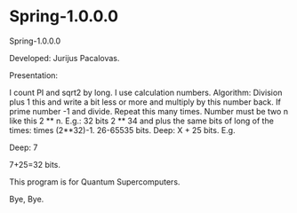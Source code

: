 # Spring-1.0.0.0
Spring-1.0.0.0

Developed: Jurijus Pacalovas.

Presentation:

I count PI and sqrt2 by long. I use calculation numbers.
Algorithm: Division plus 1 this and write a bit less or more and multiply by this number back. If prime number -1 and divide. Repeat this many times. Number must be two n like this 2 ** n. E.g.: 32 bits 2 ** 34 and plus the same bits of long of the times: times (2**32)-1. 26-65535 bits. Deep: X + 25 bits. E.g.

Deep: 7

7+25=32 bits.

This program is for Quantum Supercomputers.


Bye, Bye.


